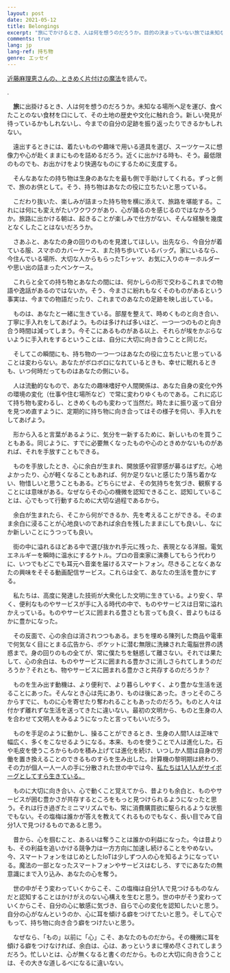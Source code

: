 ```yaml
---
layout: post
date: 2021-05-12
title: Belongings
excerpt: "旅にでかけるとき、人は何を想うのだろうか。目的の決まっていない旅では未知なる場所へ足を運び、食べたことのない食材を口にして、その土地の歴史や文化に触れ合う。新しい発見や、今までの自分の足跡を振り返ったりする貴重な時間を過ごすことができよう。"
comments: true
lang: jp
lang-ref: 持ち物
genre: エッセイ
---
```

[近藤麻理恵さんの、ときめく片付けの魔法](https://konmari.jp/)を読んで。

.

　**旅**に出掛けるとき、人は何を想うのだろうか。未知なる場所へ足を運び、食べたことのない食材を口にして、その土地の歴史や文化に触れ合う。新しい発見が待っているかもしれないし、今までの自分の足跡を振り返ったりできるかもしれない。

　遠出するときには、着たいものや趣味で用いる道具を選び、スーツケースに想像力や心が赴くままにものを詰めるだろう。近くに出かける時も、そう。最低限のものでも、お出かけをより快適なものにするために支度する。

　そんなあなたの持ち物は生身のあなたを最も側で手助けしてくれる。ずっと側で、旅のお供として。そう、持ち物はあなたの役に立ちたいと思っている。

　こだわり抜いた、楽しみが詰まった持ち物を横に添えて、旅路を堪能する。これには何にも変えがたいワクワクがあり、心が踊るのを感じるのではなかろうか。旅路に出かける朝は、起きることが楽しみで仕方がない、そんな経験を幾度となくしたことはないだろうか。

　さあふと、あなたの身の回りのものを見渡してほしい。出先なら、今自分が着ている服、スマホのカバーケース、また持ち歩いているバッグ。家にいるなら、今住んでいる場所、大切な人からもらったTシャツ、お気に入りのキーホルダーや思い出の詰まったペンケース。

　これらと全ての持ち物とあなたの間には、何かしらの形で交わるこれまでの物語や逸話があるのではないか。そう、今まさに紛れもなくそのものがあるという事実は、今までの物語だったり、これまでのあなたの足跡を映し出している。

　ものは、あなたと一緒に生きている。部屋を整えて、時めくものと向き合い、丁寧に手入れをしてあげよう。ものは多ければ多いほど、一つ一つのものと向き合う時間は減ってしまう。今そこにあるものがある以上、それらが埃をかぶらないように手入れをするということは、自分に大切に向き合うことと同じだ。

　そしてこの瞬間にも、持ち物の一つ一つはあなたの役に立ちたいと思っていることは変わらない。あなたがボロボロになれているときも、幸せに眠れるときも、いつ何時だってものはあなたの側にいる。

　人は流動的なもので、あなたの趣味嗜好や人間関係は、あなた自身の変化や外の環境の変化（仕事や住む場所など）で常に変わりゆくものである。これに応じて持ち物も変わるし、ときめくものも変わって当然だ。時たまに振り返って自分を見つめ直すように、定期的に持ち物に向き合ってはその様子を伺い、手入れをしてあげよう。

　形から入ると言葉があるように、気分を一新するために、新しいものを買うこともある。同じように、すでに必要無くなったものや心のときめかないものがあれば、それを手放すこともできる。

　ものを手放したとき、心に余白が生まれ、開放感や寂寥感が募るはずだ。心地よかったり、心が軽くなることもあれば、何か足りないと感じたり落ち着かない、物惜しいと思うこともある。どちらにせよ、その気持ちを気づき、観察することには意味がある。なぜならその心の機微を認知できること、認知していることは、心でもって行動するために大切な過程であるから。

　余白が生まれたら、そこから何ができるか、先を考えることができる。そのまま余白に浸ることが心地良いのであれば余白を残したままにしても良いし、なにか新しいことにうつっても良い。

　街の中に溢れるほどある中で選び抜かれ手元に残った、表現となる洋服。電気エネルギーを瞬時に温水にするケトル。プロの音楽家に演奏してもらう代わりに、いつでもどこでも耳元へ音楽を届けるスマートフォン。尽きることなくあなたの興味をそそる動画配信サービス。これらは全て、あなたの生活を豊かにする。

　私たちは、高度に発達した技術が大衆化した文明に生きている。より安く、早く、便利なものやサービスが手に入る時代の中で、ものやサービスは日常に溢れかえっている。ものやサービスに囲まれる豊さとも言っても良く、昔よりもはるかに豊かになった。

　その反面で、心の余白は消されつつもある。まちを埋める陳列した商品や電車で何気なく目にとまる広告から、ポケットに潜む無限に洗練された電脳世界の誘惑まで。身の回りのもの全てが、常に僕たちを魅惑して離さない。それでは果たして、心の余白は、ものやサービスに囲まれる豊かさに消しさられてしまうのだろうか？それとも、物やサービスに囲まれる豊かさと共存するのだろうか？

　ものを生み出す動機は、より便利で、より暮らしやすく、より豊かな生活を送ることにあった。そんなとき心は先にあり、ものは後にあった。きっとそのころからすでに、ものに心を寄せたり奪われることもあったのだろう。ものと人々は付かず離れずな生活を送ってきたに違いない。最初の文明から、ものと生身の人を合わせて文明人をみるようになったと言ってもいいだろう。

　ものを手足のように動かし、操ることができるとき、生身の人間1人は正味で幅広く、多くをこなせるようになる。本来、ものを使うことで人は進化した。石や毛皮を使うころからものを積み上げては進化を続け、いつしか人間は自身の労働を置き換えることのできるものすらを生み出した。計算機の黎明期は終わり、その力が個人一人一人の手に分散された世の中では今、[私たちは1人1人がサイボーグとしてすら生きている。](https://mdaisuke.net/blog/2020/01/20/daisuke-site-launched)

　ものに大切に向き合い、心で動くこと覚えてから、昔よりも余白と、ものやサービスが囲む豊かさが共存するところをもっと見つけられるようになったと思う。それは行き過ぎたミニマリズムでも、常に消費購買欲に駆られるような状態でもない。その塩梅は誰かが答えを教えてくれるものでもなく、長い目でみて自分1人で見つけるものであると思う。

　昔から、心を掴むこと、あるいは奪うことは誰かの利益になった。今は昔よりも、その利益を追いかける競争力は一方方向に加速し続けることをやめない。今、スマートフォンをはじめとしたIoTは少しずつ人の心を知るようになっている。魔法の一部となったスマートフォンやサービスはむしろ、すでにあなたの無意識にまで入り込み、あなたの心を奪う。

　世の中がそう変わっていくからこそ、この塩梅は自分1人で見つけるものなんだと認知することはかけがえのない心構えを生むと思う。世の中がそう変わっていくからこそ、自分の心に敏感に気づき、自らで心の変化を認知したいと思う。自分の心がなんというのか、心に耳を傾ける癖をつけてたいと思う。そして心でもって、持ち物に向き合う癖をつけたいと思う。

　なぜなら、「もの」以前に「心」こそ、あなたのものだから。その機微に耳を傾ける癖をつけなければ、余白は、心は、あっというまに埋め尽くされてしまうだろう。忙しいとは、心が無くなると書くのだから。ものと大切に向き合うことは、その大きな道しるべになるに違いない。
